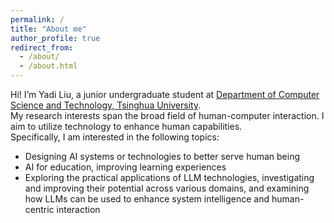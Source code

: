 ```yaml
---
permalink: /
title: "About me"
author_profile: true
redirect_from: 
  - /about/
  - /about.html
---
```

Hi! I’m Yadi Liu, a junior undergraduate student at [Department of Computer Science and Technology, Tsinghua University](https://www.cs.tsinghua.edu.cn/).  
My research interests span the broad field of human-computer interaction. I aim to utilize technology to enhance human capabilities.  
Specifically, I am interested in the following topics:  
- Designing AI systems or technologies to better serve human being
- AI for education, improving learning experiences
- Exploring the practical applications of LLM technologies, investigating and improving their potential across various domains, and examining how LLMs can be used to enhance system intelligence and human-centric interaction
